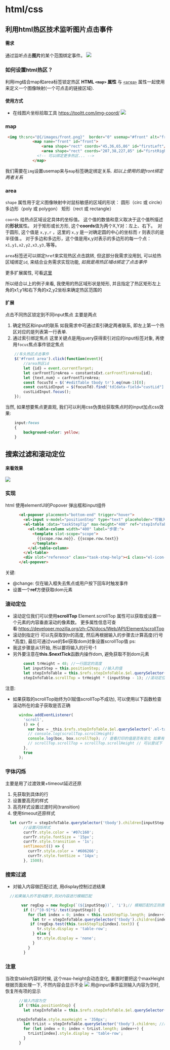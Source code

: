 # html/css

## 利用html热区技术监听图片点击事件

#### 需求
通过监听点击**图片**的某个范围绑定事件。
![](/docsimg/fun-htmlcss-1.gif)

### 如何设置html热区？
利用img结合map和area标签锁定热区
**HTML `<map>` 属性** 与 [`<area>`](https://developer.mozilla.org/zh-CN/docs/Web/HTML/Element/area) 属性一起使用来定义一个图像映射(一个可点击的链接区域).

#### 使用方式
* 在线图片坐标拾取工具
https://tooltt.com/img-coord/
![](https://upload-images.jianshu.io/upload_images/24602330-e1083214a26a0880.png?imageMogr2/auto-orient/strip%7CimageView2/2/w/1240)

### map
``` html
 <img th:src="@{/images/front.png}"  border="0" usemap="#front" alt="front" title="车头">
            <map name="front" id="front">
                <area shape="rect" coords="45,36,65,86" id="firstLeft"/>
                <area shape="rect" coords="207,38,227,85" id="firstRight"/>
              <!-- 可以绑定更多热区... -->
            </map>
```
我们需要在`img`设置usemap来与`map`标签确定绑定关系. *如以上使用的是front绑定两者关系*

### area 
`shape` 属性用于定义图像映射中对鼠标敏感的区域的形状：
 圆形（circ 或 circle）
 多边形（poly 或 polygon）
 矩形（rect 或 rectangle）


`coords` 给热点区域设定具体的坐标值。
 这个值的数值和意义取决于这个值所描述的**形状**属性。
 对于矩形或长方形, 这个**coords**值为两个X,Y对：左上、右下。 
 对于圆形, 这个值是 `x,y,r` ，这里的 `x,y` 是一对确定圆的中心的坐标而 `r` 则表示的是半径值.。
 对于多边和多边形，这个值是用x,y对表示的多边形的每一个点：`x1,y1,x2,y2,x3,y3,`等等。

`area`标签还可以绑定`href`来实现热区点击跳转, 但这部分我需求没用到, 可以给热区域绑定`id`, 来结合业务需求实现功能, *如我是用热区域id绑定了点击事件*

更多扩展属性, 可看[这里](https://developer.mozilla.org/zh-CN/docs/Web/HTML/Element/map)

所以结合以上的例子来看, 我使用的热区域形状是矩形, 并且指定了热区矩形左上角的x1,y1和右下角的x2,y2坐标来确定热区范围的

#### 扩展
点击不同热区锁定到不同input焦点
主要是两点
1. 确定热区和input的联系
如我需求中可通过索引确定两者联系, 即左上第一个热区对应的是列表第一行表单.
2. 通过索引绑定焦点
这里关键点是用jquery获得索引对应的input标签对象, 再使用`focus`焦点事件锁定焦点
``` js
    //车头热区点击事件
    $('#front area').click(function(event){
        //area热区id
        let {id} = event.currentTarget;
        let carFrontTireArea = constantsExt.carFrontTireArea[id];
        let {text,num} = carFrontTireArea;
        const focusTd = $('#editTable tbody tr').eq(num-1)[0];
        const custLidInput = $(focusTd).find('td[data-field="custLid"] input')[0];
        custLidInput.focus();
    });
```

当然, 如果想要焦点更直观, 我们可以利用css伪类给获取焦点时的input加点css效果:
``` css
    input:focus
    {
        background-color: yellow;
    }
```

## 搜索过滤和滚动定位

#### 来看效果
![](/docsimg/fun-htmlcss-2.gif)

### 实现
 html
使用elementUI的Popover 弹出框和input组件
```html
      <el-popover placement="bottom-end" trigger="hover">
        <el-input v-model="positionStep" type="text" placeholder="可输入步骤后按回车快速定位" @change="positionTaskStep" />
        <el-table :data="taskStepTip" max-height="400" ref="stepInfoTable">
          <el-table-column width="400" label="步骤:">
            <template slot-scope="scope">
              {{scope.row.no}}. {{scope.row.text}}
            </template>
          </el-table-column>
        </el-table>
        <div slot="reference" class="task-step-help"><i class="el-icon-question"></i> 任务步骤</div>
      </el-popover>
```
关键:
* @change: 仅在输入框失去焦点或用户按下回车时触发事件
* 设置一个**ref**方便获取dom元素

### 滚动定位
* 滚动定位我们可以使用**scrollTop**
Element.scrollTop 属性可以获取或设置一个元素的内容垂直滚动的像素数。
更多属性信息可查看:https://developer.mozilla.org/zh-CN/docs/Web/API/Element/scrollTop
* 滚动到指定行
可以先获取到tr的高度, 然后再根据输入的步骤去计算高度(行号*高度),
最后可通过vue的$el获取dom对象设置scrollTop值
ps: 
* 我这步骤是从1开始, 所以要将输入的行号-1
* 另外要注意在**this.$nextTick**函数内操作dom, 避免获取不到dom元素
```js
        const trHeight = 48; //一行固定的高度
        let inputStep = this.positionStep; //输入的值
        let stepInfoTable = this.$refs.stepInfoTable.$el.querySelector('.el-table__body-wrapper'); //步骤信息列表的dom元素
        stepInfoTable.scrollTop = trHeight * (inputStep - 1); //滚动定位
```
注意:
* 如果获取的scrollTop始终为0(赋值scrollTop不成功), 可以使用以下函数检查滚动所在的盒子获取是否正确
```js
      window.addEventListener(
        'scroll',
        () => {
          var box = _this.$refs.stepInfoTable.$el.querySelector('.el-table__body-wrapper');
          // console.log(scrollTop.scrollHeight)
          console.log(box, box.scrollTop); // 查看打印的值是否有变化 如果有 则说明滚滚动条在这个标签中
          // scrollTop.scrollTop = scrollTop.scrollHeight // 可以尝试下 滚动滚动条。一直在底部则可以设置成功
        },
        true
      );
```

### 字体闪烁
 主要是用了过渡效果+timeout延迟还原
1. 先获取到具体的行
2. 设置要高亮的样式
3. 高亮样式设置过渡时间(transition)
4. 使用timeout还原样式
```js
  let currTr = stepInfoTable.querySelector('tbody').children[inputStep - 1]; //获取定位的tr
        //设置闪烁样式
        currTr.style.color = '#07c160';
        currTr.style.fontSize = '15px';
        currTr.style.transition = '1s';
        setTimeout(() => {
          currTr.style.color = '#606266';
          currTr.style.fontSize = '14px';
        }, 1500);
```

### 搜索过滤
* 对输入内容做匹配过滤, 用display控制过滤结果
```js
  //如果输入的不是纯数字,则对内容进行模糊匹配

       var regExp = new RegExp(`(${inputStep})`, 'i');// 模糊匹配的正则表达式
        if (!/^[0-9]*$/.test(inputStep)) {
          for (let index = 0; index < this.taskStepTip.length; index++) {
            let tr = stepInfoTable.querySelector('tbody').children[index]; //当前遍历的tr
           if (regExp.test(this.taskStepTip[index].text)) {
              tr.style.display = 'table-row';
            } else {
              tr.style.display = 'none';
            }
          }
        } 
```
### 注意
当改变table内容的时候, 这个max-height会动态变化, 重置时要把这个maxHeight根据页面处理一下, 不然内容会显示不全
![](/docsimg/fun-htmlcss-3.png)
用@input事件监测输入内容为空时, 恢复所有项的显示
``` js
      //输入内容为空
      if (!this.positionStep) {
        let stepInfoTable = this.$refs.stepInfoTable.$el.querySelector('.el-table__body-wrapper'); //步骤信息列表的dom元素

     stepInfoTable.style.maxHeight = '350px';
        let trList = stepInfoTable.querySelector('tbody').children; //所有tr
        for (let index = 0; index < trList.length; index++) {
          trList[index].style.display = 'table-row';
        }
      }
```
